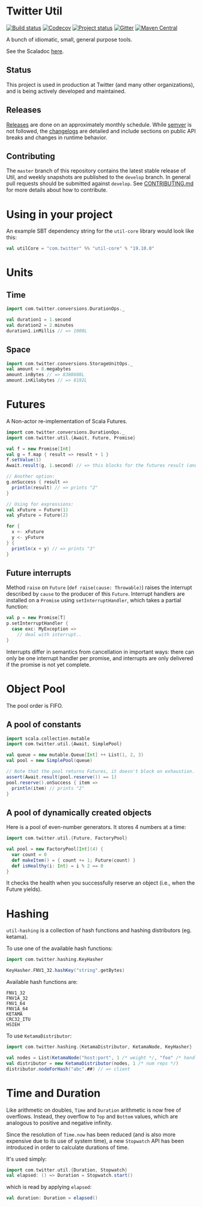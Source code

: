 # Twitter Util

[![Build status](https://travis-ci.org/twitter/util.svg?branch=master)](https://travis-ci.org/twitter/util)
[![Codecov](https://codecov.io/gh/twitter/util/branch/develop/graph/badge.svg)](https://codecov.io/gh/twitter/util)
[![Project status](https://img.shields.io/badge/status-active-brightgreen.svg)](#status)
[![Gitter](https://badges.gitter.im/twitter/finagle.svg)](https://gitter.im/twitter/finagle?utm_source=badge&utm_medium=badge&utm_campaign=pr-badge)
[![Maven Central](https://maven-badges.herokuapp.com/maven-central/com.twitter/util-core_2.12/badge.svg)](https://maven-badges.herokuapp.com/maven-central/com.twitter/util-core_2.12)

A bunch of idiomatic, small, general purpose tools.

See the Scaladoc [here](https://twitter.github.com/util).

## Status

This project is used in production at Twitter (and many other organizations),
and is being actively developed and maintained.

## Releases

[Releases](https://maven-badges.herokuapp.com/maven-central/com.twitter/util_2.12)
are done on an approximately monthly schedule. While [semver](https://semver.org/)
is not followed, the [changelogs](CHANGELOG.rst) are detailed and include sections on
public API breaks and changes in runtime behavior.

## Contributing

The `master` branch of this repository contains the latest stable release of
Util, and weekly snapshots are published to the `develop` branch. In general
pull requests should be submitted against `develop`. See
[CONTRIBUTING.md](https://github.com/twitter/util/blob/master/CONTRIBUTING.md)
for more details about how to contribute.

# Using in your project

An example SBT dependency string for the `util-core` library would look like this:

```scala
val utilCore = "com.twitter" %% "util-core" % "19.10.0"
```

# Units

## Time

```scala
import com.twitter.conversions.DurationOps._

val duration1 = 1.second
val duration2 = 2.minutes
duration1.inMillis // => 1000L
```

## Space

```scala
import com.twitter.conversions.StorageUnitOps._
val amount = 8.megabytes
amount.inBytes // => 8388608L
amount.inKilobytes // => 8192L
```

# Futures

A Non-actor re-implementation of Scala Futures.

```scala
import com.twitter.conversions.DurationOps._
import com.twitter.util.{Await, Future, Promise}

val f = new Promise[Int]
val g = f.map { result => result + 1 }
f.setValue(1)
Await.result(g, 1.second) // => this blocks for the futures result (and eventually returns 2)

// Another option:
g.onSuccess { result =>
  println(result) // => prints "2"
}

// Using for expressions:
val xFuture = Future(1)
val yFuture = Future(2)

for {
  x <- xFuture
  y <- yFuture
} {
  println(x + y) // => prints "3"
}
```

## Future interrupts

Method `raise` on `Future` (`def raise(cause: Throwable)`) raises the interrupt described by
`cause` to the producer of this `Future`. Interrupt handlers are installed on a `Promise`
using `setInterruptHandler`, which takes a partial function:

```scala
val p = new Promise[T]
p.setInterruptHandler {
  case exc: MyException =>
    // deal with interrupt..
}
```

Interrupts differ in semantics from cancellation in important ways: there can only be one
interrupt handler per promise, and interrupts are only delivered if the promise is not yet
complete.

# Object Pool

The pool order is FIFO.

## A pool of constants

```scala
import scala.collection.mutable
import com.twitter.util.{Await, SimplePool}

val queue = new mutable.Queue[Int] ++ List(1, 2, 3)
val pool = new SimplePool(queue)

// Note that the pool returns Futures, it doesn't block on exhaustion.
assert(Await.result(pool.reserve()) == 1)
pool.reserve().onSuccess { item =>
  println(item) // prints "2"
}
```

## A pool of dynamically created objects

Here is a pool of even-number generators. It stores 4 numbers at a time:

```scala
import com.twitter.util.{Future, FactoryPool}

val pool = new FactoryPool[Int](4) {
  var count = 0
  def makeItem() = { count += 1; Future(count) }
  def isHealthy(i: Int) = i % 2 == 0
}
```

It checks the health when you successfully reserve an object (i.e., when the Future yields).

# Hashing

`util-hashing` is a collection of hash functions and hashing distributors (eg. ketama).

To use one of the available hash functions:

```scala
import com.twitter.hashing.KeyHasher

KeyHasher.FNV1_32.hashKey("string".getBytes)
```

Available hash functions are:

```
FNV1_32
FNV1A_32
FNV1_64
FNV1A_64
KETAMA
CRC32_ITU
HSIEH
```

To use `KetamaDistributor`:

```scala
import com.twitter.hashing.{KetamaDistributor, KetamaNode, KeyHasher}

val nodes = List(KetamaNode("host:port", 1 /* weight */, "foo" /* handle */))
val distributor = new KetamaDistributor(nodes, 1 /* num reps */)
distributor.nodeForHash("abc".##) // => client
```

# Time and Duration

Like arithmetic on doubles, `Time` and `Duration` arithmetic is now free of overflows. Instead, they overflow to `Top` and `Bottom` values, which are analogous to positive and negative infinity.

Since the resolution of `Time.now` has been reduced (and is also more expensive due to its use of system time), a new `Stopwatch` API has been introduced in order to calculate durations of time.

It's used simply:

```scala
import com.twitter.util.{Duration, Stopwatch}
val elapsed: () => Duration = Stopwatch.start()
```

which is read by applying `elapsed`:

```scala
val duration: Duration = elapsed()
```
